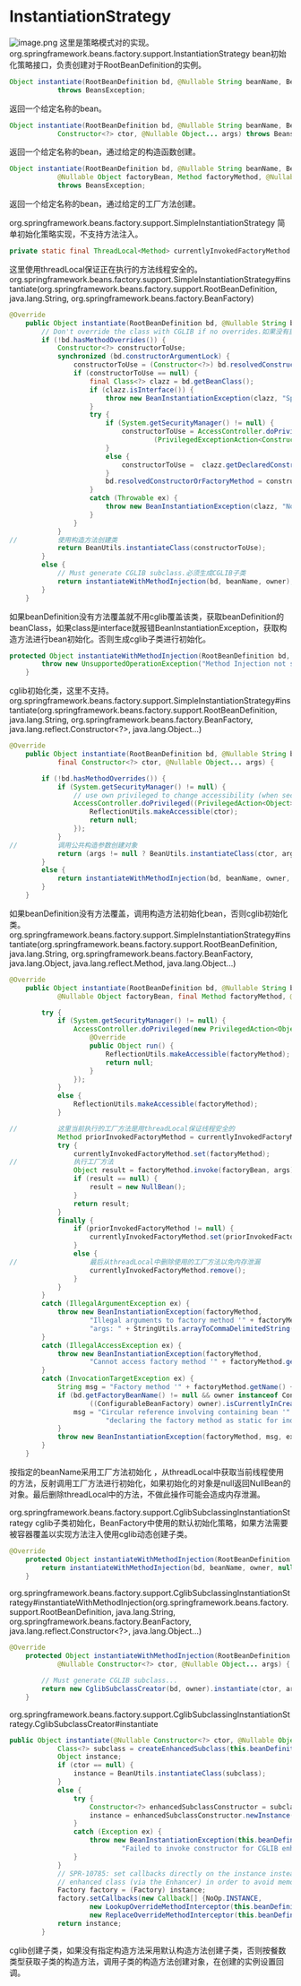 # InstantiationStrategy

![image.png](https://cdn.nlark.com/yuque/0/2019/png/578902/1575269221333-ff327abb-ca9b-4cb4-a87f-35b27d9272f7.png#align=left&display=inline&height=113&name=image.png&originHeight=225&originWidth=275&size=12813&status=done&style=none&width=137.5)
这里是策略模式对的实现。
org.springframework.beans.factory.support.InstantiationStrategy bean初始化策略接口，负责创建对于RootBeanDefinition的实例。

```java
Object instantiate(RootBeanDefinition bd, @Nullable String beanName, BeanFactory owner)
			throws BeansException;
```
返回一个给定名称的bean。

```java
Object instantiate(RootBeanDefinition bd, @Nullable String beanName, BeanFactory owner,
			Constructor<?> ctor, @Nullable Object... args) throws BeansException;
```
返回一个给定名称的bean，通过给定的构造函数创建。

```java
Object instantiate(RootBeanDefinition bd, @Nullable String beanName, BeanFactory owner,
			@Nullable Object factoryBean, Method factoryMethod, @Nullable Object... args)
			throws BeansException;
```
返回一个给定名称的bean，通过给定的工厂方法创建。

org.springframework.beans.factory.support.SimpleInstantiationStrategy 简单初始化策略实现，不支持方法注入。

```java
private static final ThreadLocal<Method> currentlyInvokedFactoryMethod = new ThreadLocal<>();
```
这里使用threadLocal保证正在执行的方法线程安全的。
org.springframework.beans.factory.support.SimpleInstantiationStrategy#instantiate(org.springframework.beans.factory.support.RootBeanDefinition, java.lang.String, org.springframework.beans.factory.BeanFactory)

```java
@Override
	public Object instantiate(RootBeanDefinition bd, @Nullable String beanName, BeanFactory owner) {
		// Don't override the class with CGLIB if no overrides.如果没有重写，不要使用CGLIB覆盖该类。
		if (!bd.hasMethodOverrides()) {
			Constructor<?> constructorToUse;
			synchronized (bd.constructorArgumentLock) {
				constructorToUse = (Constructor<?>) bd.resolvedConstructorOrFactoryMethod;
				if (constructorToUse == null) {
					final Class<?> clazz = bd.getBeanClass();
					if (clazz.isInterface()) {
						throw new BeanInstantiationException(clazz, "Specified class is an interface");
					}
					try {
						if (System.getSecurityManager() != null) {
							constructorToUse = AccessController.doPrivileged(
									(PrivilegedExceptionAction<Constructor<?>>) clazz::getDeclaredConstructor);
						}
						else {
							constructorToUse =	clazz.getDeclaredConstructor();
						}
						bd.resolvedConstructorOrFactoryMethod = constructorToUse;
					}
					catch (Throwable ex) {
						throw new BeanInstantiationException(clazz, "No default constructor found", ex);
					}
				}
			}
//			使用构造方法创建类
			return BeanUtils.instantiateClass(constructorToUse);
		}
		else {
			// Must generate CGLIB subclass.必须生成CGLIB子类
			return instantiateWithMethodInjection(bd, beanName, owner);
		}
	}
```
如果beanDefinition没有方法覆盖就不用cglib覆盖该类，获取beanDefinition的beanClass，如果class是interface就报错BeanInstantiationException，获取构造方法进行bean初始化。否则生成cglib子类进行初始化。

```java
protected Object instantiateWithMethodInjection(RootBeanDefinition bd, @Nullable String beanName, BeanFactory owner) {
		throw new UnsupportedOperationException("Method Injection not supported in SimpleInstantiationStrategy");
	}
```
cglib初始化类，这里不支持。
org.springframework.beans.factory.support.SimpleInstantiationStrategy#instantiate(org.springframework.beans.factory.support.RootBeanDefinition, java.lang.String, org.springframework.beans.factory.BeanFactory, java.lang.reflect.Constructor<?>, java.lang.Object...)

```java
@Override
	public Object instantiate(RootBeanDefinition bd, @Nullable String beanName, BeanFactory owner,
			final Constructor<?> ctor, @Nullable Object... args) {

		if (!bd.hasMethodOverrides()) {
			if (System.getSecurityManager() != null) {
				// use own privileged to change accessibility (when security is on)使用自己的特权来更改可访问性(当打开安全性时)
				AccessController.doPrivileged((PrivilegedAction<Object>) () -> {
					ReflectionUtils.makeAccessible(ctor);
					return null;
				});
			}
//			调用公共构造参数创建对象
			return (args != null ? BeanUtils.instantiateClass(ctor, args) : BeanUtils.instantiateClass(ctor));
		}
		else {
			return instantiateWithMethodInjection(bd, beanName, owner, ctor, args);
		}
	}
```
如果beanDefinition没有方法覆盖，调用构造方法初始化bean，否则cglib初始化类。
org.springframework.beans.factory.support.SimpleInstantiationStrategy#instantiate(org.springframework.beans.factory.support.RootBeanDefinition, java.lang.String, org.springframework.beans.factory.BeanFactory, java.lang.Object, java.lang.reflect.Method, java.lang.Object...)

```java
@Override
	public Object instantiate(RootBeanDefinition bd, @Nullable String beanName, BeanFactory owner,
			@Nullable Object factoryBean, final Method factoryMethod, @Nullable Object... args) {

		try {
			if (System.getSecurityManager() != null) {
				AccessController.doPrivileged(new PrivilegedAction<Object>() {
					@Override
					public Object run() {
						ReflectionUtils.makeAccessible(factoryMethod);
						return null;
					}
				});
			}
			else {
				ReflectionUtils.makeAccessible(factoryMethod);
			}

//			这里当前执行的工厂方法是用threadLocal保证线程安全的
			Method priorInvokedFactoryMethod = currentlyInvokedFactoryMethod.get();
			try {
				currentlyInvokedFactoryMethod.set(factoryMethod);
//				执行工厂方法
				Object result = factoryMethod.invoke(factoryBean, args);
				if (result == null) {
					result = new NullBean();
				}
				return result;
			}
			finally {
				if (priorInvokedFactoryMethod != null) {
					currentlyInvokedFactoryMethod.set(priorInvokedFactoryMethod);
				}
				else {
//					最后从threadLocal中删除使用的工厂方法以免内存泄漏
					currentlyInvokedFactoryMethod.remove();
				}
			}
		}
		catch (IllegalArgumentException ex) {
			throw new BeanInstantiationException(factoryMethod,
					"Illegal arguments to factory method '" + factoryMethod.getName() + "'; " +
					"args: " + StringUtils.arrayToCommaDelimitedString(args), ex);
		}
		catch (IllegalAccessException ex) {
			throw new BeanInstantiationException(factoryMethod,
					"Cannot access factory method '" + factoryMethod.getName() + "'; is it public?", ex);
		}
		catch (InvocationTargetException ex) {
			String msg = "Factory method '" + factoryMethod.getName() + "' threw exception";
			if (bd.getFactoryBeanName() != null && owner instanceof ConfigurableBeanFactory &&
					((ConfigurableBeanFactory) owner).isCurrentlyInCreation(bd.getFactoryBeanName())) {
				msg = "Circular reference involving containing bean '" + bd.getFactoryBeanName() + "' - consider " +
						"declaring the factory method as static for independence from its containing instance. " + msg;
			}
			throw new BeanInstantiationException(factoryMethod, msg, ex.getTargetException());
		}
	}
```
按指定的beanName采用工厂方法初始化 ，从threadLocal中获取当前线程使用的方法，反射调用工厂方法进行初始化，如果初始化的对象是null返回NullBean的对象。最后删除threadLocal中的方法，不做此操作可能会造成内存泄漏。

org.springframework.beans.factory.support.CglibSubclassingInstantiationStrategy cglib子类初始化，BeanFactory中使用的默认初始化策略，如果方法需要被容器覆盖以实现方法注入使用cglib动态创建子类。

```java
@Override
	protected Object instantiateWithMethodInjection(RootBeanDefinition bd, @Nullable String beanName, BeanFactory owner) {
		return instantiateWithMethodInjection(bd, beanName, owner, null);
	}
```
org.springframework.beans.factory.support.CglibSubclassingInstantiationStrategy#instantiateWithMethodInjection(org.springframework.beans.factory.support.RootBeanDefinition, java.lang.String, org.springframework.beans.factory.BeanFactory, java.lang.reflect.Constructor<?>, java.lang.Object...)
```java
@Override
	protected Object instantiateWithMethodInjection(RootBeanDefinition bd, @Nullable String beanName, BeanFactory owner,
			@Nullable Constructor<?> ctor, @Nullable Object... args) {

		// Must generate CGLIB subclass...
		return new CglibSubclassCreator(bd, owner).instantiate(ctor, args);
	}
```
org.springframework.beans.factory.support.CglibSubclassingInstantiationStrategy.CglibSubclassCreator#instantiate

```java
public Object instantiate(@Nullable Constructor<?> ctor, @Nullable Object... args) {
			Class<?> subclass = createEnhancedSubclass(this.beanDefinition);
			Object instance;
			if (ctor == null) {
				instance = BeanUtils.instantiateClass(subclass);
			}
			else {
				try {
					Constructor<?> enhancedSubclassConstructor = subclass.getConstructor(ctor.getParameterTypes());
					instance = enhancedSubclassConstructor.newInstance(args);
				}
				catch (Exception ex) {
					throw new BeanInstantiationException(this.beanDefinition.getBeanClass(),
							"Failed to invoke constructor for CGLIB enhanced subclass [" + subclass.getName() + "]", ex);
				}
			}
			// SPR-10785: set callbacks directly on the instance instead of in the
			// enhanced class (via the Enhancer) in order to avoid memory leaks.
			Factory factory = (Factory) instance;
			factory.setCallbacks(new Callback[] {NoOp.INSTANCE,
					new LookupOverrideMethodInterceptor(this.beanDefinition, this.owner),
					new ReplaceOverrideMethodInterceptor(this.beanDefinition, this.owner)});
			return instance;
		}
```
cglib创建子类，如果没有指定构造方法采用默认构造方法创建子类，否则按餐数类型获取子类的构造方法，调用子类的构造方法创建对象，在创建的实例设置回调。
